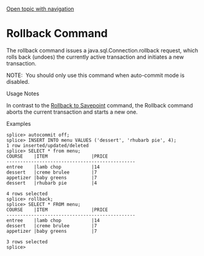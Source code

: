 [Open topic with navigation](../../index.html#Shared/CmdLineReference/CmdRollback.html)

[]()Rollback Command
====================

The <span class="AppCommand">rollback</span> command issues a <span class="CodeFont">java.sql.Connection.rollback</span> request, which rolls back (undoes) the currently active transaction and initiates a new transaction.

<span class="autonumber"><span class="noteAutoNum">NOTE:  </span></span>You should only use this command when auto-commit mode is disabled.

Usage Notes

In contrast to the <span class="CodeFont">[Rollback to Savepoint](CmdRollbackToSavepoint.html)</span> command, the <span class="CodeFont">Rollback</span> command aborts the current transaction and starts a new one.

Examples

``` AppCommand
splice> autocommit off;
splice> INSERT INTO menu VALUES ('dessert', 'rhubarb pie', 4);
1 row inserted/updated/deleted
splice> SELECT * from menu;
COURSE    |ITEM                |PRICE
-----------------------------------------------
entree    |lamb chop           |14
dessert   |creme brulee        |7
appetizer |baby greens         |7
dessert   |rhubarb pie         |4

4 rows selected
splice> rollback;
splice> SELECT * FROM menu;
COURSE    |ITEM                |PRICE
-----------------------------------------------
entree    |lamb chop           |14
dessert   |creme brulee        |7
appetizer |baby greens         |7

3 rows selected
splice>
```

 


